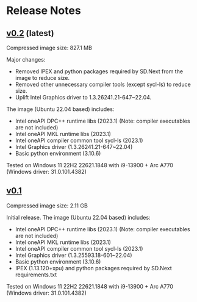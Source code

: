 # Release Notes

## [v0.2](https://hub.docker.com/layers/nuullll/ipex-arc-sd/v0.2/images/sha256-58f7c7ae5b837b427623472a23582c1b4ecbd49460d245ddcb533e721cb396db?context=explore) (latest)

Compressed image size: 827.1 MB

Major changes:
- Removed IPEX and python packages required by SD.Next from the image to reduce size.
- Removed other unnecessary compiler tools (except sycl-ls) to reduce size.
- Uplift Intel Graphics driver to 1.3.26241.21-647~22.04.

The image (Ubuntu 22.04 based) includes:

- Intel oneAPI DPC++ runtime libs (2023.1) (Note: compiler executables are not included)
- Intel oneAPI MKL runtime libs (2023.1)
- Intel oneAPI compiler common tool sycl-ls (2023.1)
- Intel Graphics driver (1.3.26241.21-647~22.04)
- Basic python environment (3.10.6)

Tested on Windows 11 22H2 22621.1848 with i9-13900 + Arc A770 (Windows driver: 31.0.101.4382)

## [v0.1](https://hub.docker.com/layers/nuullll/ipex-arc-sd/v0.1/images/sha256-5c00e46920a396a2b1c69e5ad24218883ba205afe6d59ce153f12f684ef2c006)

Compressed image size: 2.11 GB

Initial release. The image (Ubuntu 22.04 based) includes:

- Intel oneAPI DPC++ runtime libs (2023.1) (Note: compiler executables are not included)
- Intel oneAPI MKL runtime libs (2023.1)
- Intel oneAPI compiler common tool sycl-ls (2023.1)
- Intel Graphics driver (1.3.25593.18-601~22.04)
- Basic python environment (3.10.6)
- IPEX (1.13.120+xpu) and python packages required by SD.Next requirements.txt

Tested on Windows 11 22H2 22621.1848 with i9-13900 + Arc A770 (Windows driver: 31.0.101.4382)
